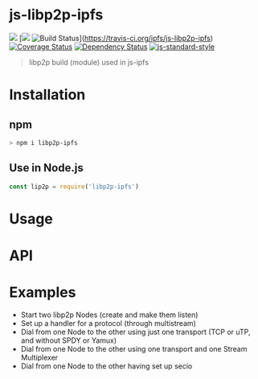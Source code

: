 js-libp2p-ipfs
==============

[![](https://img.shields.io/badge/made%20by-Protocol%20Labs-blue.svg?style=flat-square)](http://ipn.io)
[[![](https://img.shields.io/badge/freenode-%23ipfs-blue.svg?style=flat-square)](http://webchat.freenode.net/?channels=%23ipfs)
![Build Status](https://travis-ci.org/ipfs/js-libp2p-ipfs.svg?style=flat-square)](https://travis-ci.org/ipfs/js-libp2p-ipfs)
[![Coverage Status](https://coveralls.io/repos/github/ipfs/js-libp2p-ipfs/badge.svg?branch=master)](https://coveralls.io/github/ipfs/js-libp2p-ipfs?branch=master)
[![Dependency Status](https://david-dm.org/ipfs/js-libp2p-ipfs.svg?style=flat-square)](https://david-dm.org/ipfs/js-libp2p-ipfs)
[![js-standard-style](https://img.shields.io/badge/code%20style-standard-brightgreen.svg?style=flat-square)](https://github.com/feross/standard)

> libp2p build (module) used in js-ipfs

# Installation

## npm

```sh
> npm i libp2p-ipfs
```

## Use in Node.js

```js
const lip2p = require('libp2p-ipfs')
```

# Usage

# API

# Examples

- Start two libp2p Nodes (create and make them listen)
- Set up a handler for a protocol (through multistream)
- Dial from one Node to the other using just one transport (TCP or uTP, and without SPDY or Yamux)
- Dial from one Node to the other using one transport and one Stream Multiplexer
- Dial from one Node to the other having set up secio
